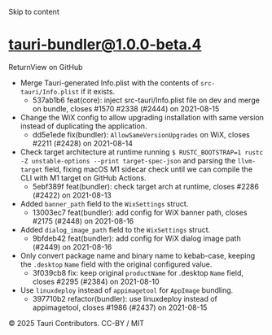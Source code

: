 Skip to content
# tauri-bundler@1.0.0-beta.4
ReturnView on GitHub
  * Merge Tauri-generated Info.plist with the contents of `src-tauri/Info.plist` if it exists. 
    * 537ab1b6 feat(core): inject src-tauri/Info.plist file on dev and merge on bundle, closes #1570 #2338 (#2444) on 2021-08-15
  * Change the WiX config to allow upgrading installation with same version instead of duplicating the application. 
    * dd5e1ede fix(bundler): `AllowSameVersionUpgrades` on WiX, closes #2211 (#2428) on 2021-08-14
  * Check target architecture at runtime running `$ RUSTC_BOOTSTRAP=1 rustc -Z unstable-options --print target-spec-json` and parsing the `llvm-target` field, fixing macOS M1 sidecar check until we can compile the CLI with M1 target on GitHub Actions. 
    * 5ebf389f feat(bundler): check target arch at runtime, closes #2286 (#2422) on 2021-08-13
  * Added `banner_path` field to the `WixSettings` struct. 
    * 13003ec7 feat(bundler): add config for WiX banner path, closes #2175 (#2448) on 2021-08-16
  * Added `dialog_image_path` field to the `WixSettings` struct. 
    * 9bfdeb42 feat(bundler): add config for WiX dialog image path (#2449) on 2021-08-16
  * Only convert package name and binary name to kebab-case, keeping the `.desktop` `Name` field with the original configured value. 
    * 3f039cb8 fix: keep original `productName` for .desktop `Name` field, closes #2295 (#2384) on 2021-08-10
  * Use `linuxdeploy` instead of `appimagetool` for `AppImage` bundling. 
    * 397710b2 refactor(bundler): use linuxdeploy instead of appimagetool, closes #1986 (#2437) on 2021-08-15


© 2025 Tauri Contributors. CC-BY / MIT
